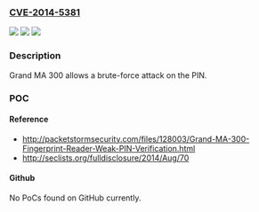 ### [CVE-2014-5381](https://cve.mitre.org/cgi-bin/cvename.cgi?name=CVE-2014-5381)
![](https://img.shields.io/static/v1?label=Product&message=n%2Fa&color=blue)
![](https://img.shields.io/static/v1?label=Version&message=n%2Fa&color=blue)
![](https://img.shields.io/static/v1?label=Vulnerability&message=n%2Fa&color=brighgreen)

### Description

Grand MA 300 allows a brute-force attack on the PIN.

### POC

#### Reference
- http://packetstormsecurity.com/files/128003/Grand-MA-300-Fingerprint-Reader-Weak-PIN-Verification.html
- http://seclists.org/fulldisclosure/2014/Aug/70

#### Github
No PoCs found on GitHub currently.

